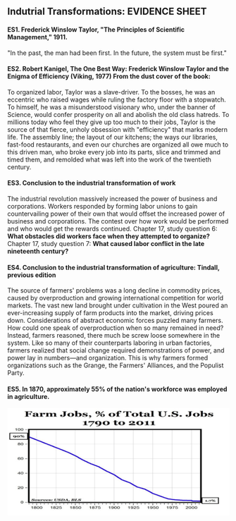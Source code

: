 ## Indutrial Transformations: EVIDENCE SHEET

#### ES1. Frederick Winslow Taylor, "The Principles of Scientific Management," 1911.
"In the past, the man had been first. In the future, the system must be first."

#### ES2. Robert Kanigel, The One Best Way: Frederick Winslow Taylor and the Enigma of Efficiency (Viking, 1977) From the dust cover of the book:
To organized labor, Taylor was a slave-driver. To the bosses, he was an eccentric who raised wages while ruling the factory floor with a stopwatch. To himself, he was a misunderstood visionary who, under the banner of Science, would confer prosperity on all and abolish the old class hatreds.
To millions today who feel they give up too much to their jobs, Taylor is the source of that fierce, unholy obsession with "efficiency" that marks modern life. The assembly line; the layout of our kitchens; the ways our libraries, fast-food restaurants, and even our churches are organized all owe much to this driven man, who broke every job into its parts, slice and trimmed and timed them, and remolded what was left into the work of the twentieth century.

#### ES3. Conclusion to the industrial transformation of work
The industrial revolution massively increased the power of business and corporations.
Workers responded by forming labor unions to gain countervailing power of their own that would offset the increased power of business and corporations.
The contest over how work would be performed and who would get the rewards continued.
Chapter 17, study question 6:
**What obstacles did workers face when they attempted to organize?**
Chapter 17, study question 7:
**What caused labor conflict in the late nineteenth century?**

#### ES4. Conclusion to the industrial transformation of agriculture: Tindall, previous edition
The source of farmers' problems was a long decline in commodity prices, caused by overproduction and growing international competition for world markets. The vast new land brought under cultivation in the West poured an ever-increasing supply of farm products into the market, driving prices down. Considerations of abstract economic forces puzzled many farmers. How could one speak of overproduction when so many remained in need? Instead, farmers reasoned, there much be screw loose somewhere in the system.
Like so many of their counterparts laboring in urban factories, farmers realized that social change required demonstrations of power, and power lay in numbers—and organization. This is why farmers formed organizations such as the Grange, the Farmers' Alliances, and the Populist Party.

#### ES5. In 1870, approximately 55% of the nation's workforce was employed in agriculture.
![Graph](../assets/es5_5.png)
